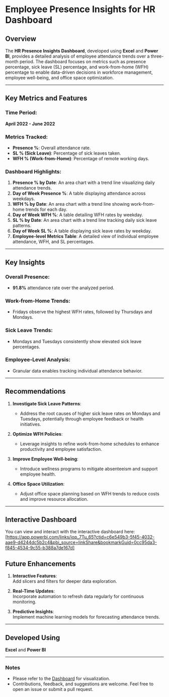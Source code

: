 # Employee Presence Insights for HR Dashboard

## Overview

The **HR Presence Insights Dashboard**, developed using **Excel** and **Power BI**, provides a detailed analysis of employee attendance trends over a three-month period. The dashboard focuses on metrics such as presence percentage, sick leave (SL) percentage, and work-from-home (WFH) percentage to enable data-driven decisions in workforce management, employee well-being, and office space optimization.

---

## Key Metrics and Features

### Time Period:  
**April 2022 - June 2022**

### Metrics Tracked:
- **Presence %**: Overall attendance rate.
- **SL % (Sick Leave)**: Percentage of sick leaves taken.
- **WFH % (Work-from-Home)**: Percentage of remote working days.

### Dashboard Highlights:
1. **Presence % by Date**: An area chart with a trend line visualizing daily attendance trends.
2. **Day of Week Presence %**: A table displaying attendance across weekdays.
3. **WFH % by Date**: An area chart with a trend line showing work-from-home trends for each day.
4. **Day of Week WFH %**: A table detailing WFH rates by weekday.
5. **SL % by Date**: An area chart with a trend line tracking daily sick leave patterns.
6. **Day of Week SL %**: A table displaying sick leave rates by weekday.
7. **Employee-level Metrics Table**: A detailed view of individual employee attendance, WFH, and SL percentages.

---

## Key Insights

### Overall Presence:
- **91.8%** attendance rate over the analyzed period.

### Work-from-Home Trends:
- Fridays observe the highest WFH rates, followed by Thursdays and Mondays.

### Sick Leave Trends:
- Mondays and Tuesdays consistently show elevated sick leave percentages.

### Employee-Level Analysis:
- Granular data enables tracking individual attendance behavior.

---

## Recommendations

1. **Investigate Sick Leave Patterns**: 
   - Address the root causes of higher sick leave rates on Mondays and Tuesdays, potentially through employee feedback or health initiatives.

2. **Optimize WFH Policies**: 
   - Leverage insights to refine work-from-home schedules to enhance productivity and employee satisfaction.

3. **Improve Employee Well-being**: 
   - Introduce wellness programs to mitigate absenteeism and support employee health.

4. **Office Space Utilization**: 
   - Adjust office space planning based on WFH trends to reduce costs and improve resource allocation.

---
## Interactive Dashboard

You can view and interact with the interactive dashboard here: [https://app.powerbi.com/links/iop_7Tu_65?ctid=c6e549b3-5f45-4032-aae9-d4244dc5b2c4&pbi_source=linkShare&bookmarkGuid=0cc95da3-f845-4534-9c55-b388a7de167d]

## Future Enhancements

1. **Interactive Features**:  
   Add slicers and filters for deeper data exploration.

2. **Real-Time Updates**:  
   Incorporate automation to refresh data regularly for continuous monitoring.

3. **Predictive Insights**:  
   Implement machine learning models for forecasting attendance trends.

---

## Developed Using  
**Excel** and **Power BI**

---

### Notes
- Please refer to the [Dashboard](https://app.powerbi.com/view?r=eyJrIjoiZjg0NjBiOWYtNGU1NS00NTkyLTk2ODktMmU0MWRkYjM5NTlhIiwidCI6ImM2ZTU0OWIzLTVmNDUtNDAzMi1hYWU5LWQ0MjQ0ZGM1YjJjNCJ9&embedImagePlaceholder=true) for visualization.
- Contributions, feedback, and suggestions are welcome. Feel free to open an issue or submit a pull request.
